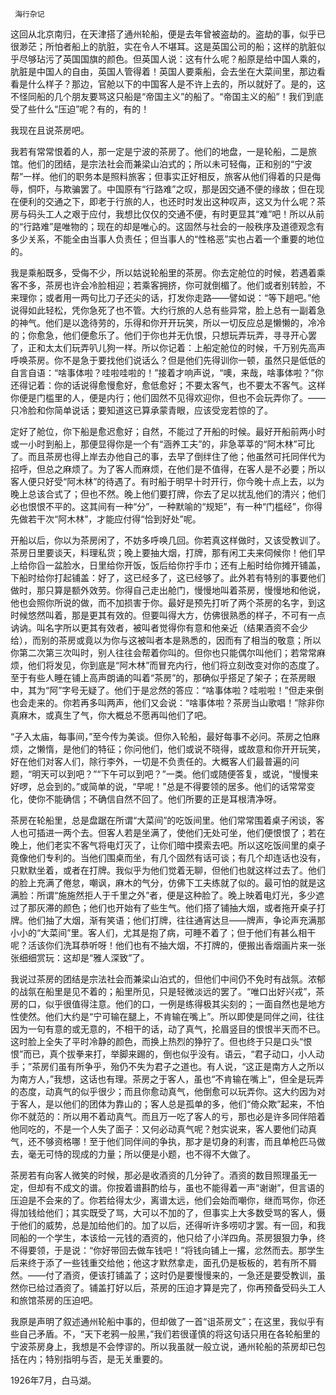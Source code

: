      海行杂记 

   这回从北京南归，在天津搭了通州轮船，便是去年曾被盗劫的。盗劫的事，似乎已很渺茫；所怕者船上的肮脏，实在令人不堪耳。这是英国公司的船；这样的肮脏似乎尽够玷污了英国国旗的颜色。但英国人说：这有什么呢？船原是给中国人乘的，肮脏是中国人的自由，英国人管得着！英国人要乘船，会去坐在大菜间里，那边看看是什么样子？那边，官舱以下的中国客人是不许上去的，所以就好了。是的，这不怪同船的几个朋友要骂这只船是“帝国主义”的船了。“帝国主义的船”！我们到底受了些什么“压迫”呢？有的，有的！ 

   我现在且说茶房吧。 

   我若有常常恨着的人，那一定是宁波的茶房了。他们的地盘，一是轮船，二是旅馆。他们的团结，是宗法社会而兼梁山泊式的；所以未可轻侮，正和别的“宁波帮”一样。他们的职务本是照料旅客；但事实正好相反，旅客从他们得着的只是侮辱，恫吓，与欺骗罢了。中国原有“行路难”之叹，那是因交通不便的缘故；但在现在便利的交通之下，即老于行旅的人，也还时时发出这种叹声，这又为什么呢？茶房与码头工人之艰于应付，我想比仅仅的交通不便，有时更显其“难”吧！所以从前的“行路难”是唯物的；现在的却是唯心的。这固然与社会的一般秩序及道德观念有多少关系，不能全由当事人负责任；但当事人的“性格恶”实也占着一个重要的地位的。 

   我是乘船既多，受侮不少，所以姑说轮船里的茶房。你去定舱位的时候，若遇着乘客不多，茶房也许会冷脸相迎；若乘客拥挤，你可就倒楣了。他们或者别转脸，不来理你；或者用一两句比刀子还尖的话，打发你走路——譬如说：“等下趟吧。”他说得如此轻松，凭你急死了也不管。大约行旅的人总有些异常，脸上总有一副着急的神气。他们是以逸待劳的，乐得和你开开玩笑，所以一切反应总是懒懒的，冷冷的；你愈急，他们便愈乐了。他们于你也并无仇恨，只想玩弄玩弄，寻寻开心罢了，正和太太们玩弄叭儿狗一样。所以你记着：上船定舱位的时候，千万别先高声呼唤茶房。你不是急于要找他们说话么？但是他们先得训你一顿，虽然只是低低的自言自语：“啥事体啦？哇啦哇啦的！”接着才响声说，“噢，来哉，啥事体啦？”你还得记着：你的话说得愈慢愈好，愈低愈好；不要太客气，也不要太不客气。这样你便是门槛里的人，便是内行；他们固然不见得欢迎你，但也不会玩弄你了。——只冷脸和你简单说话；要知道这已算承蒙青眼，应该受宠若惊的了。 

   定好了舱位，你下船是愈迟愈好；自然，不能过了开船的时候。最好开船前两小时或一小时到船上，那便显得你是一个有“涵养工夫”的，非急莘莘的“阿木林”可比了。而且茶房也得上岸去办他自己的事，去早了倒绊住了他；他虽然可托同伴代为招呼，但总之麻烦了。为了客人而麻烦，在他们是不值得，在客人是不必要；所以客人便只好受“阿木林”的待遇了。有时船于明早十时开行，你今晚十点上去，以为晚上总该合式了；但也不然。晚上他们要打牌，你去了足以扰乱他们的清兴；他们必也恨恨不平的。这其间有一种“分”，一种默喻的“规矩”，有一种“门槛经”，你得先做若干次“阿木林”，才能应付得“恰到好处”呢。 

   开船以后，你以为茶房闲了，不妨多呼唤几回。你若真这样做时，又该受教训了。茶房日里要谈天，料理私货；晚上要抽大烟，打牌，那有闲工夫来伺候你！他们早上给你舀一盆脸水，日里给你开饭，饭后给你拧手巾；还有上船时给你摊开铺盖，下船时给你打起铺盖：好了，这已经多了，这已经够了。此外若有特别的事要他们做时，那只算是额外效劳。你得自己走出舱门，慢慢地叫着茶房，慢慢地和他说，他也会照你所说的做，而不加损害于你。最好是预先打听了两个茶房的名字，到这时候悠然叫着，那是更其有效的。但要叫得大方，仿佛很熟悉的样子，不可有一点讷讷。叫名字所以更其有效者，被叫者觉得你有意和他亲近（结果酒资不会少给），而别的茶房或竟以为你与这被叫者本是熟悉的，因而有了相当的敬意；所以你第二次第三次叫时，别人往往会帮着你叫的。但你也只能偶尔叫他们；若常常麻烦，他们将发见，你到底是“阿木林”而冒充内行，他们将立刻改变对你的态度了。至于有些人睡在铺上高声朗诵的叫着“茶房”的，那确似乎搭足了架子；在茶房眼中，其为“阿”字号无疑了。他们于是忿然的答应：“啥事体啦？哇啦啦！”但走来倒也会走来的。你若再多叫两声，他们又会说：“啥事体啦？茶房当山歌唱！”除非你真麻木，或真生了气，你大概总不愿再叫他们了吧。 

   “子入太庙，每事间，”至今传为美谈。但你入轮船，最好每事不必问。茶房之怕麻烦，之懒惰，是他们的特征；你问他们，他们或说不晓得，或故意和你开开玩笑，好在他们对客人们，除行李外，一切是不负责任的。大概客人们最普遍的问题，“明天可以到吧？”“下午可以到吧？”一类。他们或随便答复，或说，“慢慢来好啰，总会到的。”或简单的说，“早呢！”总是不得要领的居多。他们的话常常变化，使你不能确信；不确信自然不回了。他们所要的正是耳根清净呀。 

   茶房在轮船里，总是盘踞在所谓“大菜间”的吃饭间里。他们常常围着桌子闲谈，客人也可插进一两个去。但客人若是坐满了，使他们无处可坐，他们便恨恨了；若在晚上，他们老实不客气将电灯灭了，让你们暗中摸索去吧。所以这吃饭间里的桌子竟像他们专利的。当他们围桌而坐，有几个固然有话可谈；有几个却连话也没有，只默默坐着，或者在打牌。我似乎为他们觉着无聊，但他们也就这样过去了。他们的脸上充满了倦怠，嘲讽，麻木的气分，仿佛下工夫练就了似的。最可怕的就是这满脸：所谓“施施然拒人于千里之外”者，便是这种脸了。晚上映着电灯光，多少遮过了那灰滞的颜色；他们也开始有了些生气。他们搭了铺抽大烟，或者拖开桌子打牌。他们抽了大烟，渐有笑语；他们打牌，往往通宵达旦——牌声，争论声充满那小小的“大菜间”里。客人们，尤其是抱了病，可睡不着了；但于他们有甚么相干呢？活该你们洗耳恭听呀！他们也有不抽大烟，不打牌的，便搬出香烟画片来一张张细细赏玩：这却是“雅人深致”了。 

   我说过茶房的团结是宗法社会而兼梁山泊式的，但他们中间仍不免时有战氛。浓郁的战氛在船里是见不着的；船里所见，只是轻微淡远的罢了。“唯口出好兴戎”，茶房的口，似乎很值得注意。他们的口，一例是练得极其尖刻的；一面自然也是地方性使然。他们大约是“宁可输在腿上，不肯输在嘴上”。所以即使是同伴之间，往往因为一句有意的或无意的，不相干的话，动了真气，抡眉竖目的恨恨半天而不已。这时脸上全失了平时冷静的颜色，而换上热烈的狰狞了。但也终于只是口头“恨恨”而已，真个拔拳来打，举脚来踢的，倒也似乎没有。语云，“君子动口，小人动手；”茶房们虽有所争乎，殆仍不失为君子之道也。有人说，“这正是南方人之所以为南方人，”我想，这话也有理。茶房之于客人，虽也“不肯输在嘴上”，但全是玩弄的态度，动真气的似乎很少；而且你愈动真气，他倒愈可以玩弄你。这大约因为对于客人，是以他们的团体为靠山的；客人总是孤单的多，他们“倚众欺”起来，不怕你不就范的：所以用不着动真气。而且万一吃了客人的亏，那也必是许多同伴陪着他同吃的，不是一个人失了面子：又何必动真气呢？尅实说来，客人要他们动真气，还不够资格哪！至于他们同伴间的争执，那才是切身的利害，而且单枪匹马做去，毫无可恃的现成的力量；所以便是小题，也不得不大做了。 

   茶房若有向客人微笑的时候，那必是收酒资的几分钟了。酒资的数目照理虽无一定，但却有不成文的谱。你按着谱斟酌给与，虽也不能得着一声“谢谢”，但言语的压迫是不会来的了。你若给得太少，离谱太远，他们会始而嘲你，继而骂你，你还得加钱给他们；其实既受了骂，大可以不加的了，但事实上大多数受骂的客人，慑于他们的威势，总是加给他们的。加了以后，还得听许多唠叨才罢。有一回，和我同船的一个学生，本该给一元钱的酒资的，他只给了小洋四角。茶房狠狠力争，终不得要领，于是说：“你好带回去做车钱吧！”将钱向铺上一撂，忿然而去。那学生后来终于添了一些钱重交给他；他这才默然拿走，面孔仍是板板的，若有所不屑然。——付了酒资，便该打铺盖了；这时仍是要慢慢来的，一急还是要受教训，虽然你已给过酒资了。铺盖打好以后，茶房的压迫才算是完了，你再预备受码头工人和旅馆茶房的压迫吧。 

   我原是声明了叙述通州轮船中事的，但却做了一首“诅茶房文”；在这里，我似乎有些自己矛盾。不，“天下老鸦一般黑，”我们若很谨慎的将这句话只用在各轮船里的宁波茶房身上，我想是不会悖谬的。所以我虽就一般立说，通州轮船的茶房却已包括在内；特别指明与否，是无关重要的。 

   1926年7月，白马湖。 

